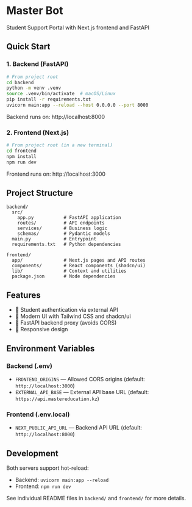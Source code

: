 # Master Bot

Student Support Portal with Next.js frontend and FastAPI 

## Quick Start

### 1. Backend (FastAPI)

```bash
# From project root
cd backend
python -m venv .venv
source .venv/bin/activate  # macOS/Linux
pip install -r requirements.txt
uvicorn main:app --reload --host 0.0.0.0 --port 8000
```

Backend runs on: http://localhost:8000

### 2. Frontend (Next.js)

```bash
# From project root (in a new terminal)
cd frontend
npm install
npm run dev
```

Frontend runs on: http://localhost:3000

## Project Structure

```
backend/
  src/
    app.py           # FastAPI application
    routes/          # API endpoints
    services/        # Business logic
    schemas/         # Pydantic models
  main.py            # Entrypoint
  requirements.txt   # Python dependencies

frontend/
  app/               # Next.js pages and API routes
  components/        # React components (shadcn/ui)
  lib/               # Context and utilities
  package.json       # Node dependencies
```

## Features

- 🔐 Student authentication via external API
- 🎨 Modern UI with Tailwind CSS and shadcn/ui
- 🚀 FastAPI backend proxy (avoids CORS)
- 📱 Responsive design

## Environment Variables

### Backend (.env)
- `FRONTEND_ORIGINS` — Allowed CORS origins (default: `http://localhost:3000`)
- `EXTERNAL_API_BASE` — External API base URL (default: `https://api.mastereducation.kz`)

### Frontend (.env.local)
- `NEXT_PUBLIC_API_URL` — Backend API URL (default: `http://localhost:8000`)

## Development

Both servers support hot-reload:
- Backend: `uvicorn main:app --reload`
- Frontend: `npm run dev`

See individual README files in `backend/` and `frontend/` for more details.

